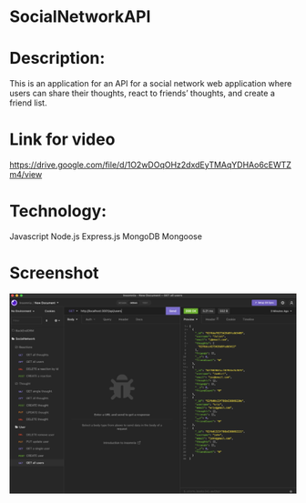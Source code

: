# SocialNetworkAPI

# Description:

This is an application for an API for a social network web application where users can share their thoughts, react to friends’ thoughts, and create a friend list.

# Link for video
https://drive.google.com/file/d/1O2wDOqOHz2dxdEyTMAqYDHAo6cEWTZm4/view

# Technology:

Javascript
Node.js
Express.js
MongoDB
Mongoose

# Screenshot
![insomnia](./assets/insomnia.png) 